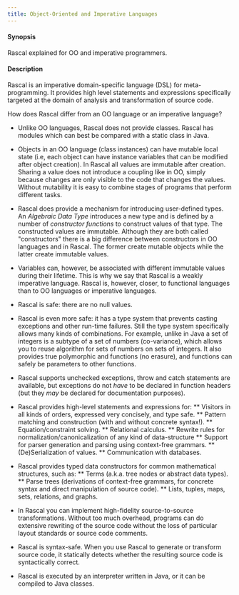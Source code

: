 ```yaml
---
title: Object-Oriented and Imperative Languages
---
```


#### Synopsis

Rascal explained for OO and imperative programmers.

#### Description

Rascal is an imperative domain-specific language (DSL) for meta-programming.
It provides high level statements and expressions specifically targeted at the domain of analysis and transformation of source code.

How does Rascal differ from an OO language or an imperative language?

*  Unlike OO languages, Rascal does not provide classes. Rascal has modules which can best be compared with a static class in Java.

*  Objects in an OO language (class instances) can have mutable local state (i.e, each object can have instance variables 
  that can be modified after object creation). In Rascal all values are immutable after creation. Sharing a value does 
  not introduce a coupling like in OO, simply because changes are only visible to the code that changes the values.
  Without mutability it is easy to combine stages of programs that perform different tasks.

*  Rascal does provide a mechanism for introducing user-defined types. 
  An _Algebraic Data Type_ introduces a new type and is defined by a number of _constructor functions_ to construct 
  values of that type. The constructed values are immutable. Although they are both called "constructors"
  there is a big difference between constructors in OO languages and in Rascal. The former create mutable objects while the
  latter create immutable values.

*  Variables can, however, be associated with different immutable values during their lifetime. This is why we say that Rascal is
a weakly imperative language. Rascal is, however, closer, to functional languages than to OO languages or imperative languages.

*  Rascal is safe: there are no null values.

*  Rascal is even more safe: it has a type system that prevents casting exceptions and other run-time failures. Still the type system specifically allows many kinds of combinations. For example, unlike in Java a set of integers is a subtype of a set of numbers (co-variance), which allows you to reuse algorithm for sets of numbers on sets of integers. It also provides true polymorphic and functions (no erasure), and functions can safely be parameters to other functions.

*  Rascal supports unchecked exceptions, throw and catch statements are available, but exceptions do not _have_ to be declared in function headers (but they _may_ be declared for documentation purposes).

*  Rascal provides high-level statements and expressions for:
** 	Visitors in all kinds of orders, expressed very concisely, and type safe.
** 	Pattern matching and construction (with and without concrete syntax!).
** 	Equation/constraint solving.
** 	Relational calculus.
** 	Rewrite rules for normalization/canonicalization of any kind of data-structure
**     Support for parser generation and parsing using context-free grammars.
** 	(De)Serialization of values.
** 	Communication with databases.

*  Rascal provides typed data constructors for common mathematical structures, such as:
** 	Terms (a.k.a. tree nodes or abstract data types).
**     Parse trees (derivations of context-free grammars, for concrete syntax and direct manipulation of source code).
**     Lists, tuples, maps, sets, relations, and graphs.

*  In Rascal you can implement high-fidelity source-to-source transformations. Without too much overhead, programs can do extensive rewriting of the source code without the loss of particular layout standards or source code comments.

*  Rascal is syntax-safe. When you use Rascal to generate or transform source code, it statically detects whether the resulting source code is syntactically correct.

*  Rascal is executed by an interpreter written in Java, or it can be compiled to Java classes.

